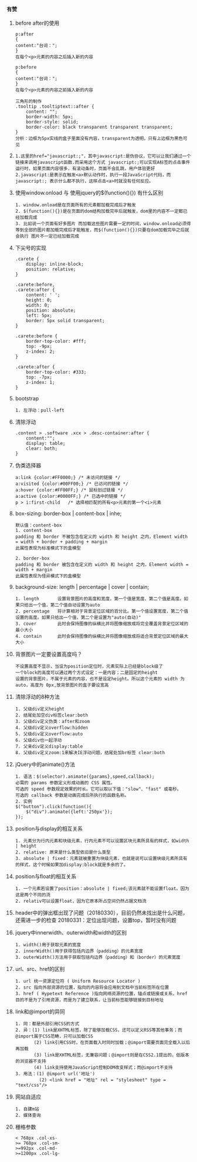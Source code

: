 #### 有赞
1. before after的使用
	```text
	p:after
	{ 
	content:"台词：";
	}
	在每个<p>元素的内容之后插入新的内容
	
	p:before
	{ 
	content:"台词：";
	}
	在每个<p>元素的内容之前插入新的内容
	
	三角形的制作
	.tooltip .tooltiptext::after {
		content: "";
		border-width: 5px;
		border-style: solid;
		border-color: black transparent transparent transparent;
	}
	分析：边框为5px实线的盒子里面没有内容，transparent为透明，只有上边框为黑色可见
	```
2. <a href = "javascript:;"></a>

	```text
	1.这里的href="javascript:;"，其中javascript:是伪协议，它可以让我们通过一个链接来调用javascript函数.而采用这个方式 javascript:;可以实现A标签的点击事件运行时，如果页面内容很多，有滚动条时，页面不会乱跳，用户体验更好
	2.javascript:是表示在触发<a>默认动作时，执行一段JavaScript代码，而 javascript:; 表示什么都不执行，这样点击<a>时就没有任何反应。
	```
3. 使用window.onload 与 使用jquery的$(function(){}) 有什么区别

	```text
	1. window.onload是在页面所有的元素都加载完成后才触发
	2. $(function(){})是在页面的dom结构加载完毕后就触发，dom里的内容不一定都已经加载完成
	3. 比如说一个页面有好多图片 而加载这些图片需要一定的时间，window.onload必须得等到全部的图片都加载完成后才能触发，而$(function(){})只要在dom加载完毕之后就会执行 图片不一定已经加载完成
	```
4. 下尖号的实现
	```text
	.carete {
		display: inline-block;
		position: relative;
	}

	.carete:before,
	.carete:after {
		content: ' ';
		height: 0;
		width: 0;
		position: absolute;
		left: 5px;
		border: 5px solid transparent;
	}

	.carete:before {
		border-top-color: #fff;
		top: -9px;
		z-index: 2;
	}

	.carete:after {
		border-top-color: #333;
		top: -7px;
		z-index: 1;
	}
	
	```
5. bootstrap
	```text
	1. 左浮动：pull-left
	```
6. 清除浮动
	```text
	.content > .software .xcx > .desc-container:after {
		content:"";
		display: table;
		clear: both;
	}
	```
	
7. 伪类选择器
	```text 
	a:link {color:#FF0000;} /* 未访问的链接 */
	a:visited {color:#00FF00;} /* 已访问的链接 */
	a:hover {color:#FF00FF;} /* 鼠标划过链接 */
	a:active {color:#0000FF;} /* 已选中的链接 */
	p > i:first-child	/* 选择相匹配的所有<p>元素的第一个<i>元素
	```
	
8. box-sizing: border-box | content-box | inhe;
	```text
	默认值：content-box
	1. content-box
	padding 和 border 不被包含在定义的 width 和 height 之内，Element width = width + border + padding + margin
	此属性表现为标准模式下的盒模型
	
	2. border-box
	padding 和 border 被包含在定义的 width 和 height 之内，Element width = width + margin
	此属性表现为怪异模式下的盒模型
	``` 
	
9. background-size: length | percentage | cover | contain;
	```text
	1. length 		设置背景图片的高度和宽度，第一个值是宽度、第二个值是高度。如果只给出一个值，第二个值自动设置为auto
	2. percentage 	将计算相对于背景定位区域的百分比。第一个值设置宽度，第二个值设置的高度。如果只给出一个值，第二个是设置为"auto(自动)"
	3. cover 		此时会保持图像的纵横比并将图像缩放成将完全覆盖背景定位区域的最小大小
	4. contain  	此时会保持图像的纵横比并将图像缩放成将适合背景定位区域的最大大小
	
	```
	
10. 背景图片一定要设置高度吗？
	```text
	不设置高度不显示，当设为position定位时，元素实际上已经是block级了
	一个block的高度可以通过两个方式设定：一是内容；二是固定的height
	设置的背景图片，不属于元素的内容，也不是设定height。所以这个元素的 width 为auto，高度为 0px,放背景图片的盒子要设宽高
	```
11. 清除浮动的8种方法
	```text
	1. 父级div定义height
	2. 结尾处加空div标签clear:both
	3. 父级div定义伪类：after和zoom
	4. 父级div定义overflow:hidden
	5. 父级div定义overflow:auto
	6. 父级div也一起浮动
	7. 父亲div定义display:table
	8. 父级div定义zoom:1来解决IE浮动问题，结尾处加br标签 clear:both
	```

12. jQuery中的animate()方法
	```text
	1. 语法：$(selector).animate({params},speed,callback);
	必需的 params 参数定义形成动画的 CSS 属性。
	可选的 speed 参数规定效果的时长。它可以取以下值："slow"、"fast" 或毫秒。
	可选的 callback 参数是动画完成后所执行的函数名称。
	2. 实例
	$("button").click(function(){
		$("div").animate({left:'250px'});
	});
	```
13. position与display的相互关系
	```text
	1. 元素分为行内元素和块级元素，行内元素不可以设置区块元素所具有的样式，如width | height
	2. relative: 原来是什么类型依旧是什么类型
	3. absolute | fixed：元素就被重置为块级元素，也就是说可以设置块级元素所具有的样式，这个时候如果加display:block就是多余的了。
	```
14. position与float的相互关系
	```text
	1. 一个元素若设置了position：absolute | fixed;该元素就不能设置float。因为这是两个不同的流
	2. relativ可以设置float，因为它原本所占空间仍然占据文档流
	```
15. header中的弹出框出现了问题（20180330），目前仍然未找出是什么问题，还需进一步的检查
	20180331：定位出现问题，设置top，暂时没有问题

16. jquery中innerwidth、outerwidth和width的区别
	```text
	1. width()用于获取元素的宽度
	2. innerWidth()用于获得包括内边界（padding）的元素宽度
	3. outerWidth()方法用于获取包括内边界（padding）和（border）的元素宽度 
	```
17. url、src、href的区别
	```text
	1. url 统一资源定位符 ( Uniform Resource Locator )
	2. src 指向外部资源的位置，指向的内容将会应用到文档中当前标签所在位置
	3. href ( Hypetext Reference )指向网络资源的位置，锚点或链接或关系，href目的不是为了引用资源，而是为了建立联系，让当前标签能够链接到目标地址
	```
	
18. link和@import的异同
	```text
	1. 同：都是外部引用CSS的方式
	2. 异：(1) link是XHTML标签，除了能够加载CSS，还可以定义RSS等其他事务；而@import属于CSS范畴，只可以加载CSS
		   (2) link引用CSS时，在页面载入时同时加载；@import需要页面完全载入以后再加载
		   (3) link是XHTML标签，无兼容问题；@import则是在CSS2.1提出的，低版本的浏览器不支持
		   (4) link支持使用JavaScript控制DOM改变样式；而@import不支持
	3. 用法：(1) @import url('地址')
			 (2) <link href = "地址" rel = "stylesheet" type = "text/css"/>
	```
	
19. 网站自适应
	```text
	1. 自建m站
	2. 媒体查询
	```
	
20. 栅格参数
	```text
	< 768px .col-xs-
	>= 768px .col-sm-
	>=992px .col-md-
	>=1200px .col-lg-
	```












